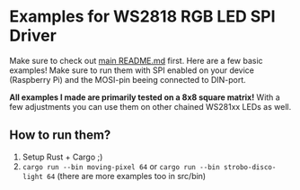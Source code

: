 # Examples for WS2818 RGB LED SPI Driver

Make sure to check out [main README.md](../README.md) first.
Here are a few basic examples! Make sure to run them with SPI enabled on 
your device (Raspberry Pi) and the MOSI-pin beeing connected to DIN-port.

**All examples I made are primarily tested on a 8x8 square matrix!**
With a few adjustments you can use them on other chained WS281xx LEDs as well.


## How to run them?
1) Setup Rust + Cargo ;)
2) `cargo run --bin moving-pixel 64` 
   or `cargo run --bin strobo-disco-light 64`
   (there are more examples too in src/bin)
